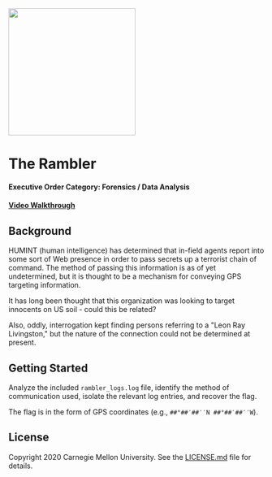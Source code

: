 <img src="../../logo.png" height="250px">

# The Rambler
#### Executive Order Category: Forensics / Data Analysis
#### <a href="https://www.youtube.com/watch?v=fJBgMykwvQg&list=PLSNlEg26NNpyjtUujhwW16SkJbuE9Pppe&index=22">Video Walkthrough</a>

## Background
HUMINT (human intelligence) has determined that in-field agents report into some sort of Web
presence in order to pass secrets up a terrorist chain of command. The method of passing this
information is as of yet undetermined, but it is thought to be a mechanism for conveying GPS
targeting information.

It has long been thought that this organization was looking to target innocents on US soil -
could this be related?

Also, oddly, interrogation kept finding persons referring to a "Leon Ray Livingston," but the
nature of the connection could not be determined at present.

## Getting Started
Analyze the included `rambler_logs.log` file, identify the method of communication used, isolate
the relevant log entries, and recover the flag.

The flag is in the form of GPS coordinates (e.g., `##°##′##′′N ##°##′##′′W`).

## License
Copyright 2020 Carnegie Mellon University. See the [LICENSE.md](../../LICENSE.md) file for details.
